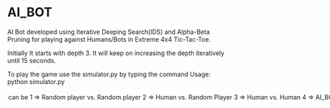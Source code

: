 # AI_BOT

AI Bot developed using Iterative Deeping Search(IDS) and Alpha-Beta Pruning 
for playing against Humans/Bots in Extreme 4x4 Tic-Tac-Toe.

Initially It starts with depth 3. It will keep on increasing the depth iteratively until 15 seconds.

To play the game use the simulator.py by typing the command
		Usage: python simulator.py <option>
		<option> can be 1 => Random player vs. Random player
		                2 => Human vs. Random Player
		                3 => Human vs. Human
		                4 => AI_BOT vs. Human
		                5 => AI_BOT vs. Random Player